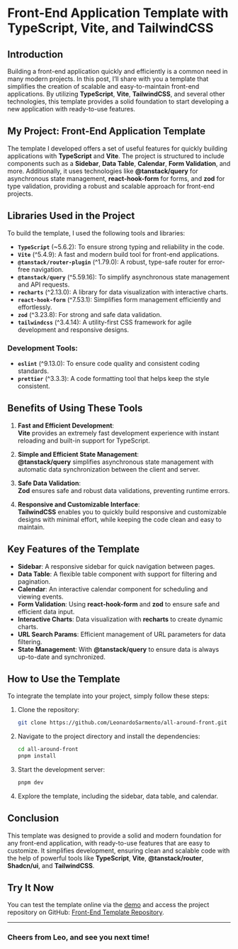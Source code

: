 # Front-End Application Template with TypeScript, Vite, and TailwindCSS

## Introduction

Building a front-end application quickly and efficiently is a common need in many modern projects. In this post, I’ll share with you a template that simplifies the creation of scalable and easy-to-maintain front-end applications. By utilizing **TypeScript**, **Vite**, **TailwindCSS**, and several other technologies, this template provides a solid foundation to start developing a new application with ready-to-use features.

## My Project: Front-End Application Template

The template I developed offers a set of useful features for quickly building applications with **TypeScript** and **Vite**. The project is structured to include components such as a **Sidebar**, **Data Table**, **Calendar**, **Form Validation**, and more. Additionally, it uses technologies like **@tanstack/query** for asynchronous state management, **react-hook-form** for forms, and **zod** for type validation, providing a robust and scalable approach for front-end projects.

## Libraries Used in the Project

To build the template, I used the following tools and libraries:

- **`TypeScript`** (~5.6.2): To ensure strong typing and reliability in the code.
- **`Vite`** (^5.4.9): A fast and modern build tool for front-end applications.
- **`@tanstack/router-plugin`** (^1.79.0): A robust, type-safe router for error-free navigation.
- **`@tanstack/query`** (^5.59.16): To simplify asynchronous state management and API requests.
- **`recharts`** (^2.13.0): A library for data visualization with interactive charts.
- **`react-hook-form`** (^7.53.1): Simplifies form management efficiently and effortlessly.
- **`zod`** (^3.23.8): For strong and safe data validation.
- **`tailwindcss`** (^3.4.14): A utility-first CSS framework for agile development and responsive designs.

### Development Tools:

- **`eslint`** (^9.13.0): To ensure code quality and consistent coding standards.
- **`prettier`** (^3.3.3): A code formatting tool that helps keep the style consistent.

## Benefits of Using These Tools

1. **Fast and Efficient Development**:  
   **Vite** provides an extremely fast development experience with instant reloading and built-in support for TypeScript.
2. **Simple and Efficient State Management**:  
   **@tanstack/query** simplifies asynchronous state management with automatic data synchronization between the client and server.

3. **Safe Data Validation**:  
   **Zod** ensures safe and robust data validations, preventing runtime errors.

4. **Responsive and Customizable Interface**:  
   **TailwindCSS** enables you to quickly build responsive and customizable designs with minimal effort, while keeping the code clean and easy to maintain.

## Key Features of the Template

- **Sidebar**: A responsive sidebar for quick navigation between pages.
- **Data Table**: A flexible table component with support for filtering and pagination.
- **Calendar**: An interactive calendar component for scheduling and viewing events.
- **Form Validation**: Using **react-hook-form** and **zod** to ensure safe and efficient data input.
- **Interactive Charts**: Data visualization with **recharts** to create dynamic charts.
- **URL Search Params**: Efficient management of URL parameters for data filtering.
- **State Management**: With **@tanstack/query** to ensure data is always up-to-date and synchronized.

## How to Use the Template

To integrate the template into your project, simply follow these steps:

1. Clone the repository:

   ```bash
   git clone https://github.com/LeonardoSarmento/all-around-front.git
   ```

2. Navigate to the project directory and install the dependencies:

   ```bash
   cd all-around-front
   pnpm install
   ```

3. Start the development server:

   ```bash
   pnpm dev
   ```

4. Explore the template, including the sidebar, data table, and calendar.

## Conclusion

This template was designed to provide a solid and modern foundation for any front-end application, with ready-to-use features that are easy to customize. It simplifies development, ensuring clean and scalable code with the help of powerful tools like **TypeScript**, **Vite**, **@tanstack/router**, **Shadcn/ui**, and **TailwindCSS**.

## Try It Now

You can test the template online via the [demo](https://template.leosarmento.com) and access the project repository on GitHub: [Front-End Template Repository](https://github.com/LeonardoSarmento/all-around-front).

---

### Cheers from Leo, and see you next time!
